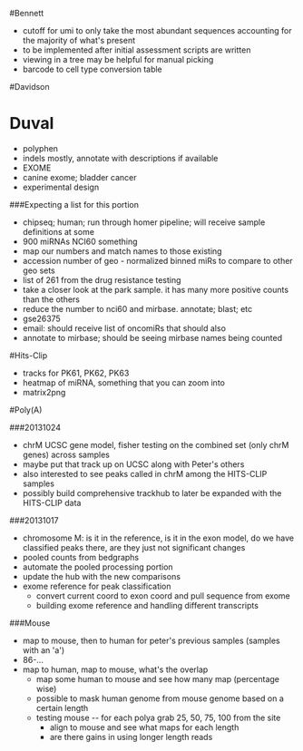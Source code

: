 #Bennett

+ cutoff for umi to only take the most abundant sequences accounting for the majority of what's present
+ to be implemented after initial assessment scripts are written
+ viewing in a tree may be helpful for manual picking
+ barcode to cell type conversion table

#Davidson

# Duval

+ polyphen
+ indels mostly, annotate with descriptions if available
+ EXOME
+ canine exome; bladder cancer
+ experimental design

###Expecting a list for this portion
+ chipseq; human; run through homer pipeline; will receive sample definitions at some
+ 900 miRNAs NCI60 something
+ map our numbers and match names to those existing
+ accession number of geo - normalized binned miRs to compare to other geo sets
+ list of 261 from the drug resistance testing
+ take a closer look at the park sample. it has many more positive counts than the others
+ reduce the number to nci60 and mirbase. annotate; blast; etc
+ gse26375
+ email: should receive list of oncomiRs that should also
+ annotate to mirbase; should be seeing mirbase names being counted

#Hits-Clip

+ tracks for PK61, PK62, PK63
+ heatmap of miRNA, something that you can zoom into
+ matrix2png

#Poly(A)

###20131024
+ chrM UCSC gene model, fisher testing on the combined set (only chrM genes) across samples
+ maybe put that track up on UCSC along with Peter's others
+ also interested to see peaks called in chrM among the HITS-CLIP samples
+ possibly build comprehensive trackhub to later be expanded with the HITS-CLIP data

###20131017
+ chromosome M: is it in the reference, is it in the exon model, do we have classified peaks there, are they just not significant changes
+ pooled counts from bedgraphs
+ automate the pooled processing portion
+ update the hub with the new comparisons
+ exome reference for peak classification
    + convert current coord to exon coord and pull sequence from exome
    + building exome reference and handling different transcripts

###Mouse
+ map to mouse, then to human for peter's previous samples (samples with an 'a')
+ 86-...
+ map to human, map to mouse, what's the overlap
    + map some human to mouse and see how many map (percentage wise)
    + possible to mask human genome from mouse genome based on a certain length
    + testing mouse -- for each polya grab 25, 50, 75, 100 from the site
        + align to mouse and see what maps for each length
        + are there gains in using longer length reads
